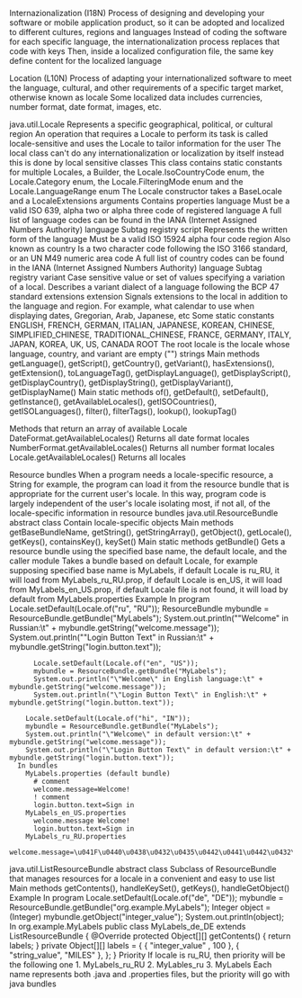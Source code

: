 Internazionalization (I18N) 
  Process of designing and developing your software or mobile application product, 
    so it can be adopted and localized to different cultures, regions and languages
  Instead of coding the software for each specific language, the internationalization process replaces that code with keys
    Then, inside a localized configuration file, the same key define content for the localized language

Location (L10N)
  Process of adapting your internationalized software to meet the language, cultural, 
    and other requirements of a specific target market, otherwise known as locale
  Some localized data includes currencies, number format, date format, images, etc.

java.util.Locale
  Represents a specific geographical, political, or cultural region
  An operation that requires a Locale to perform its task is called locale-sensitive and uses the Locale to tailor information for the user
  The local class can't do any internationalization or localization by itself instead this is done by local sensitive classes
  This class contains static constants for multiple Locales, a Builder, 
    the Locale.IsoCountryCode enum, the Locale.Category enum, the Locale.FilteringMode enum and the Locale.LanguageRange enum
  The Locale constructor takes a BaseLocale and a LocaleExtensions arguments
  Contains properties
    language
      Must be a valid ISO 639, alpha two or alpha three code of registered language
      A full list of language codes can be found in the IANA (Internet Assigned Numbers Authority) language Subtag registry
    script
      Represents the written form of the language
      Must be a valid ISO 15924 alpha four code
    region 
      Also known as country
      Is a two character code following the ISO 3166 standard, or an UN M49 numeric area code
      A full list of country codes can be found in the IANA (Internet Assigned Numbers Authority) language Subtag registry
    variant
      Case sensitive value or set of values specifying a variation of a local.
      Describes a variant dialect of a language following the BCP 47 standard extensions
    extension
      Signals extensions to the local in addition to the language and region.
        For example, what calendar to use when displaying dates, Gregorian, Arab, Japanese, etc
  Some static constants
    ENGLISH, FRENCH, GERMAN, ITALIAN, JAPANESE, KOREAN, CHINESE, SIMPLIFIED_CHINESE,
    TRADITIONAL_CHINESE, FRANCE, GERMANY, ITALY, JAPAN, KOREA, UK, US, CANADA
    ROOT
      The root locale is the locale whose language, country, and variant are empty ("") strings
  Main methods
    getLanguage(), getScript(), getCountry(), getVariant(), hasExtensions(), getExtension(), toLanguageTag(),
    getDisplayLanguage(), getDisplayScript(), getDisplayCountry(), getDisplayString(), getDisplayVariant(), getDisplayName()
  Main static methods
    of(), getDefault(), setDefault(), getInstance(), getAvailableLocales(), getISOCountries(), getISOLanguages(),
    filter(), filterTags(), lookup(), lookupTag()

Methods that return an array of available Locale
  DateFormat.getAvailableLocales()
    Returns all date format locales
  NumberFormat.getAvailableLocales()
    Returns all number format locales
  Locale.getAvailableLocales()
    Returns all locales

Resource bundles
  When a program needs a locale-specific resource, a String for example, 
    the program can load it from the resource bundle that is appropriate for the current user's locale. 
    In this way, program code is largely independent of the user's locale isolating most, if not all, 
    of the locale-specific information in resource bundles
  java.util.ResourceBundle abstract class
    Contain locale-specific objects
    Main methods
      getBaseBundleName, getString(), getStringArray(), getObject(), getLocale(), getKeys(), containsKey(), keySet()
    Main static methods
      getBundle()
        Gets a resource bundle using the specified base name, the default locale, and the caller module
        Takes a bundle based on default Locale, for example supposing specified base name is MyLabels,
          if default Locale is ru_RU, it will load from MyLabels_ru_RU.prop,
          if default Locale is en_US, it will load from MyLabels_en_US.prop,
          if default Locale file is not found, it will load by default from MyLabels.properties 
    Example
      In program
  		  Locale.setDefault(Locale.of("ru", "RU"));
        ResourceBundle mybundle = ResourceBundle.getBundle("MyLabels");
  		  System.out.println("\"Welcome\" in Russian:\t" + mybundle.getString("welcome.message"));
  		  System.out.println("\"Login Button Text\" in Russian:\t" + mybundle.getString("login.button.text"));

  		  Locale.setDefault(Locale.of("en", "US"));
  		  mybundle = ResourceBundle.getBundle("MyLabels");
  		  System.out.println("\"Welcome\" in English language:\t" + mybundle.getString("welcome.message"));
  		  System.out.println("\"Login Button Text\" in English:\t" + mybundle.getString("login.button.text"));

        Locale.setDefault(Locale.of("hi", "IN"));
        mybundle = ResourceBundle.getBundle("MyLabels");
        System.out.println("\"Welcome\" in default version:\t" + mybundle.getString("welcome.message"));
        System.out.println("\"Login Button Text\" in default version:\t" + mybundle.getString("login.button.text"));
      In bundles
        MyLabels.properties (default bundle)
          # comment
          welcome.message=Welcome!
          ! comment
          login.button.text=Sign in
        MyLabels_en_US.properties
          welcome.message Welcome!
          login.button.text=Sign in        
        MyLabels_ru_RU.properties
          welcome.message=\u041F\u0440\u0438\u0432\u0435\u0442\u0441\u0442\u0432\u0443\u044E!
  java.util.ListResourceBundle abstract class
    Subclass of ResourceBundle that manages resources for a locale in a convenient and easy to use list
    Main methods
      getContents(), handleKeySet(), getKeys(), handleGetObject()
    Example
      In program
        Locale.setDefault(Locale.of("de", "DE"));
        mybundle = ResourceBundle.getBundle("org.example.MyLabels");
        Integer object = (Integer) mybundle.getObject("integer_value");
        System.out.println(object);
      In org.example.MyLabels
        public class MyLabels_de_DE extends ListResourceBundle {
          @Override
          protected Object[][] getContents() {
            return labels;
          }
          private Object[][] labels = {
            { "integer_value" , 100 },
            { "string_value", "MILES" },
          };
        }
  Priority
    If locale is ru_RU, then priority will be the following one
      1. MyLabels_ru_RU
      2. MyLables_ru
      3. MyLabels
    Each name represents both .java and .properties files, but the priority will go with java bundles